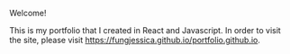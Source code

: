 Welcome!

This is my portfolio that I created in React and Javascript. In order to visit the site, please visit https://fungjessica.github.io/portfolio.github.io. 
